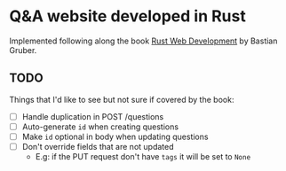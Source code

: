 # Q&A website developed in Rust
Implemented following along the book [Rust Web Development](https://www.manning.com/books/rust-web-development) by Bastian Gruber.

## TODO
Things that I'd like to see but not sure if covered by the book:
- [ ] Handle duplication in POST /questions
- [ ] Auto-generate `id` when creating questions
- [ ] Make `id` optional in body when updating questions
- [ ] Don't override fields that are not updated
  - E.g: if the PUT request don't have `tags` it will be set to `None`